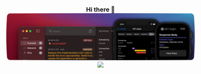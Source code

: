 <h3 align="center"><strong>Hi there 👋</strong></div>

<div align="center" >
    <img src="https://github.com/bahmanworld/bahmanworld/blob/main/banner.png">
</div>

<div align="center" >
    <img src="https://komarev.com/ghpvc/?username=bahmanworld">
</div>

